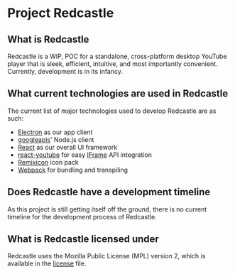 # Project Redcastle

## What is Redcastle

Redcastle is a WIP, POC for a standalone, cross-platform desktop YouTube player that is sleek, efficient, intuitive, and
most importantly convenient.
Currently, development is in its infancy.

## What current technologies are used in Redcastle

The current list of major technologies used to develop Redcastle are as such:

- [Electron](https://electronjs.org/) as our app client
- [googleapis](https://github.com/googleapis/google-api-nodejs-client)' Node.js client
- [React](https://reactjs.org) as our overall UI framework
- [react-youtube](https://www.npmjs.com/package/react-youtube) for easy
[IFrame](https://developers.google.com/youtube/iframe_api_reference) API integration
- [Remixicon](https://remixicon.com) icon pack
- [Webpack](https://webpack.js.org/) for bundling and transpiling

## Does Redcastle have a development timeline

As this project is still getting itself off the ground, there is no current timeline for the development process of
Redcastle.

## What is Redcastle licensed under

Redcastle uses the Mozilla Public License (MPL) version 2, which is available in the [license](license) file.
